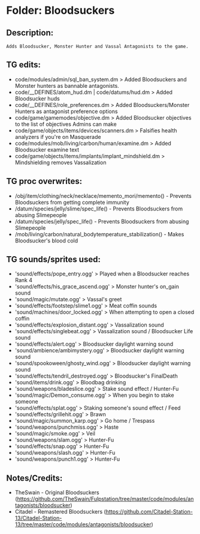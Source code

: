 # Folder: Bloodsuckers

## Description:

	Adds Bloodsucker, Monster Hunter and Vassal Antagonists to the game.

## TG edits:

- code/modules/admin/sql_ban_system.dm > Added Bloodsuckers and Monster hunters as bannable antagonists.
- code/__DEFINES/atom_hud.dm | code/datums/hud.dm > Added Bloodsucker huds
- code/__DEFINES/role_preferences.dm > Added Bloodsuckers/Monster Hunters as antagonist preference options
- code/game/gamemodes/objective.dm > Added Bloodsucker objectives to the list of objectives Admins can make
- code/game/objects/items/devices/scanners.dm > Falsifies health analyzers if you're on Masquerade
- code/modules/mob/living/carbon/human/examine.dm > Added Bloodsucker examine text
- code/game/objects/items/implants/implant_mindshield.dm > Mindshielding removes Vassalization

## TG proc overwrites:

- /obj/item/clothing/neck/necklace/memento_mori/memento() - Prevents Bloodsuckers from getting complete immunity
- /datum/species/jelly/slime/spec_life() - Prevents Bloodsuckers from abusing Slimepeople
- /datum/species/jelly/spec_life() - Prevents Bloodsuckers from abusing Slimepeople
- /mob/living/carbon/natural_bodytemperature_stabilization() - Makes Bloodsucker's blood cold

## TG sounds/sprites used:

- 'sound/effects/pope_entry.ogg' > Played when a Bloodsucker reaches Rank 4
- 'sound/effects/his_grace_ascend.ogg' > Monster hunter's on_gain sound
- 'sound/magic/mutate.ogg' > Vassal's greet
- 'sound/effects/footstep/slime1.ogg' > Meat coffin sounds
- 'sound/machines/door_locked.ogg' > When attempting to open a closed coffin
- 'sound/effects/explosion_distant.ogg' > Vassalization sound
- 'sound/effects/singlebeat.ogg' > Vassalization sound / Bloodsucker Life sound
- 'sound/effects/alert.ogg' > Bloodsucker daylight warning sound
- 'sound/ambience/ambimystery.ogg' > Bloodsucker daylight warning sound
- 'sound/spookoween/ghosty_wind.ogg' > Bloodsucker daylight warning sound
- 'sound/effects/tendril_destroyed.ogg' > Bloodsucker's FinalDeath
- 'sound/items/drink.ogg' > Bloodbag drinking
- 'sound/weapons/bladeslice.ogg' > Stake sound effect / Hunter-Fu
- 'sound/magic/Demon_consume.ogg' > When you begin to stake someone
- 'sound/effects/splat.ogg' > Staking someone's sound effect / Feed
- 'sound/effects/grillehit.ogg' > Brawn
- 'sound/magic/summon_karp.ogg' > Go home / Trespass
- 'sound/weapons/punchmiss.ogg' > Haste
- 'sound/magic/smoke.ogg' > Veil
- 'sound/weapons/slam.ogg' > Hunter-Fu
- 'sound/effects/snap.ogg' > Hunter-Fu
- 'sound/weapons/slash.ogg' > Hunter-Fu
- 'sound/weapons/punch1.ogg' > Hunter-Fu

## Notes/Credits:

- TheSwain - Original Bloodsuckers (https://github.com/TheSwain/Fulpstation/tree/master/code/modules/antagonists/bloodsucker)
- Citadel - Remastered Bloodsuckers (https://github.com/Citadel-Station-13/Citadel-Station-13/tree/master/code/modules/antagonists/bloodsucker)
